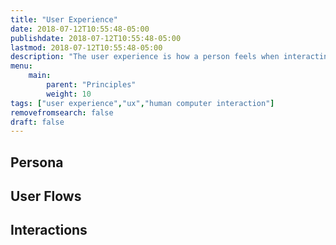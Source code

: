 ```yaml
---
title: "User Experience"
date: 2018-07-12T10:55:48-05:00
publishdate: 2018-07-12T10:55:48-05:00
lastmod: 2018-07-12T10:55:48-05:00 
description: "The user experience is how a person feels when interacting with a digital product or within a digital domain, including usability, utility, human interaction, and customer journey."
menu: 
    main:
        parent: "Principles"
        weight: 10
tags: ["user experience","ux","human computer interaction"]
removefromsearch: false
draft: false
---
```


## Persona


## User Flows


## Interactions



